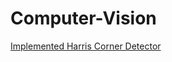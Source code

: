# Computer-Vision


[Implemented Harris Corner Detector](https://github.com/Venchi99/Computer-Vision/blob/main/Harris.ipynb)
